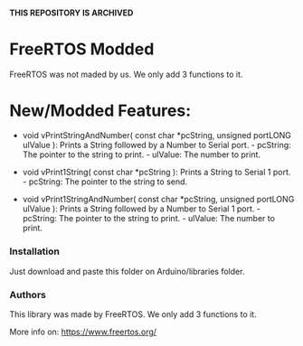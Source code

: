 #### THIS REPOSITORY IS ARCHIVED

# FreeRTOS Modded
FreeRTOS was not maded by us. We only add 3 functions to it.

# New/Modded Features:

  - void vPrintStringAndNumber( const char *pcString, unsigned portLONG ulValue ): Prints a String followed by a Number to Serial port.
        - pcString: The pointer to the string to print.
        - ulValue: The number to print.

  - void vPrint1String( const char *pcString ): Prints a String to Serial 1 port.
        - pcString: The pointer to the string to send.


  - void vPrint1StringAndNumber( const char *pcString, unsigned portLONG ulValue ): Prints a String followed by a Number to Serial 1 port.
        - pcString: The pointer to the string to print.
        - ulValue: The number to print.


### Installation
Just download and paste this folder on Arduino/libraries folder.


### Authors
This library was made by FreeRTOS. We only add 3 functions to it.

More info on: https://www.freertos.org/
